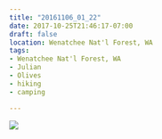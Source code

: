 ```yaml
---
title: "20161106_01_22"
date: 2017-10-25T21:46:17-07:00
draft: false
location: Wenatchee Nat'l Forest, WA
tags:
- Wenatchee Nat'l Forest, WA
- Julian
- Olives
- hiking
- camping

---
```

![](https://d17enza3bfujl8.cloudfront.net/20161106_01_22.jpg)
